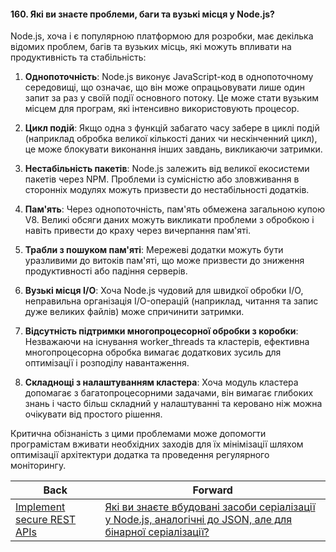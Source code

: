 #### 160. Які ви знаєте проблеми, баги та вузькі місця у Node.js?

Node.js, хоча і є популярною платформою для розробки, має декілька відомих проблем, багів та вузьких місць, які можуть впливати на продуктивність та стабільність:

1. **Однопоточність**: Node.js виконує JavaScript-код в однопоточному середовищі, що означає, що він може опрацьовувати лише один запит за раз у своїй події основного потоку. Це може стати вузьким місцем для програм, які інтенсивно використовують процесор.

2. **Цикл подій**: Якщо одна з функцій забагато часу забере в циклі подій (наприклад обробка великої кількості даних чи нескінченний цикл), це може блокувати виконання інших завдань, викликаючи затримки.

3. **Нестабільність пакетів**: Node.js залежить від великої екосистеми пакетів через NPM. Проблеми із сумісністю або зловживання в сторонніх модулях можуть призвести до нестабільності додатків.

4. **Пам'ять**: Через однопоточність, пам'ять обмежена загальною купою V8. Великі обсяги даних можуть викликати проблеми з обробкою і навіть привести до краху через вичерпання пам'яті.

5. **Трабли з пошуком пам'яті**: Мережеві додатки можуть бути уразливими до витоків пам'яті, що може призвести до зниження продуктивності або падіння серверів.

6. **Вузькі місця I/O**: Хоча Node.js чудовий для швидкої обробки I/O, неправильна організація I/O-операцій (наприклад, читання та запис дуже великих файлів) може спричинити затримки.

7. **Відсутність підтримки многопроцесорної обробки з коробки**: Незважаючи на існування worker_threads та кластерів, ефективна многопроцесорна обробка вимагає додаткових зусиль для оптимізації і розподілу навантаження.

8. **Складнощі з налаштуванням кластера**: Хоча модуль кластера допомагає з багатопроцесорними задачами, він вимагає глибоких знань і часто більш складний у налаштуванні та керовано ніж можна очікувати від простого рішення.

Критична обізнаність з цими проблемами може допомогти програмістам вживати необхідних заходів для їх мінімізації шляхом оптимізації архітектури додатка та проведення регулярного моніторингу.

| Back | Forward |
|---|---|
| [Implement secure REST APIs](/ua/middle/database/implement-secure-rest-apis.md)  | [Які ви знаєте вбудовані засоби серіалізації у Node.js, аналогічні до JSON, але для бінарної серіалізації?](/ua/strong-middle/questions-for-a-systems-programmer/what-native-serialization-tools-in-nodejs-do-you-know-that-are-similar-to-json-but-for-binary-serialization.md) |